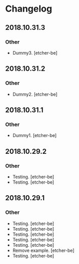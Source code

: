 # Changelog
## 2018.10.31.3
### Other
* Dummy3. [etcher-be]
## 2018.10.31.2
### Other
* Dummy2. [etcher-be]
## 2018.10.31.1
### Other
* Dummy1. [etcher-be]
## 2018.10.29.2
### Other
* Testing. [etcher-be]
* Testing. [etcher-be]
## 2018.10.29.1
### Other
* Testing. [etcher-be]
* Testing. [etcher-be]
* Testing. [etcher-be]
* Testing. [etcher-be]
* Testing. [etcher-be]
* Remove example. [etcher-be]
* Testing. [etcher-be]